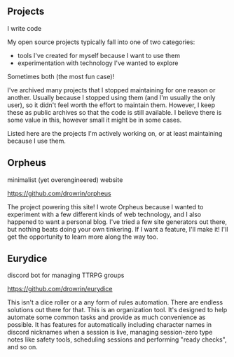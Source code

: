 <section>
<hgroup>

# Projects

I write code

</hgroup>

My open source projects typically fall into one of two categories:

- tools I've created for myself because I want to use them
- experimentation with technology I've wanted to explore

Sometimes both (the most fun case)!

I've archived many projects that I stopped maintaining for one reason or
another. Usually because I stopped using them (and I'm usually the only user),
so it didn't feel worth the effort to maintain them. However, I keep these as
public archives so that the code is still available. I believe there is some
value in this, however small it might be in some cases.

Listed here are the projects I'm actively working on, or at least maintaining
because I use them.

</section>

<article>
<hgroup>

## Orpheus

minimalist (yet overengineered) website

</hgroup>

https://github.com/drowrin/orpheus

The project powering this site! I wrote Orpheus because I wanted to experiment
with a few different kinds of web technology, and I also happened to want a
personal blog. I've tried a few site generators out there, but nothing beats
doing your own tinkering. If I want a feature, I'll make it! I'll get the
opportunity to learn more along the way too.

</article>

<article>
<hgroup>

## Eurydice

discord bot for managing TTRPG groups

</hgroup>

https://github.com/drowrin/eurydice

This isn't a dice roller or a any form of rules automation. There are endless
solutions out there for that. This is an organization tool. It's designed to
help automate some common tasks and provide as much convenience as possible. It
has features for automatically including character names in discord nicknames
when a session is live, managing session-zero type notes like safety tools,
scheduling sessions and performing "ready checks", and so on.

</article>
